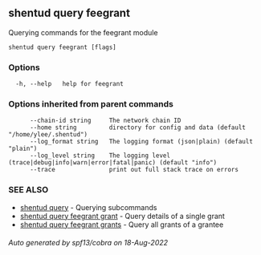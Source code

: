 ## shentud query feegrant

Querying commands for the feegrant module

```
shentud query feegrant [flags]
```

### Options

```
  -h, --help   help for feegrant
```

### Options inherited from parent commands

```
      --chain-id string     The network chain ID
      --home string         directory for config and data (default "/home/ylee/.shentud")
      --log_format string   The logging format (json|plain) (default "plain")
      --log_level string    The logging level (trace|debug|info|warn|error|fatal|panic) (default "info")
      --trace               print out full stack trace on errors
```

### SEE ALSO

* [shentud query](shentud_query.md)	 - Querying subcommands
* [shentud query feegrant grant](shentud_query_feegrant_grant.md)	 - Query details of a single grant
* [shentud query feegrant grants](shentud_query_feegrant_grants.md)	 - Query all grants of a grantee

###### Auto generated by spf13/cobra on 18-Aug-2022
